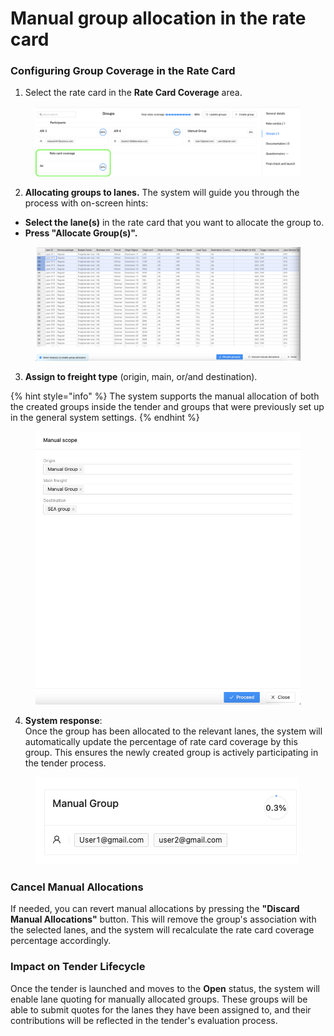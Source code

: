 # Manual group allocation in the rate card

### **Configuring Group Coverage in the Rate Card**

1. Select the rate card in the **Rate Card Coverage** area.

<figure><img src="../../../../.gitbook/assets/Screenshot 2024-09-17 at 10.36.17.png" alt=""><figcaption></figcaption></figure>

2. **Allocating groups to lanes.** The system will guide you through the process with on-screen hints:

* **Select the lane(s)** in the rate card that you want to allocate the group to.
* **Press "Allocate Group(s)".**

<figure><img src="../../../../.gitbook/assets/Screenshot 2024-09-17 at 11.03.42.png" alt=""><figcaption></figcaption></figure>

3. **Assign to freight type** (origin, main, or/and destination).

{% hint style="info" %}
The system supports the manual allocation of both the created groups inside the tender and groups that were previously set up in the general system settings.
{% endhint %}

<figure><img src="../../../../.gitbook/assets/Screenshot 2024-09-17 at 11.07.44.png" alt=""><figcaption></figcaption></figure>

4. **System response**:\
   Once the group has been allocated to the relevant lanes, the system will automatically update the percentage of rate card coverage by this group. This ensures the newly created group is actively participating in the tender process.

<figure><img src="../../../../.gitbook/assets/Screenshot 2024-09-17 at 10.44.59.png" alt=""><figcaption></figcaption></figure>

### **Cancel Manual Allocations**

If needed, you can revert manual allocations by pressing the **"Discard Manual Allocations"** button. This will remove the group's association with the selected lanes, and the system will recalculate the rate card coverage percentage accordingly.

### **Impact on Tender Lifecycle**

Once the tender is launched and moves to the **Open** status, the system will enable lane quoting for manually allocated groups. These groups will be able to submit quotes for the lanes they have been assigned to, and their contributions will be reflected in the tender's evaluation process.

